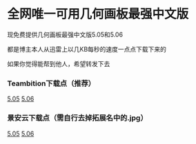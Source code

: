 # 全网唯一可用几何画板最强中文版

现免费提供几何画板最强中文版5.05和5.06

都是博主本人从迅雷上以几KB每秒的速度一点点下载下来的

如果你觉得能帮到他人，希望转发下去

### Teambition下载点（推荐）

<a href="https://www.teambition.com/project/58d278f86e23f2d91eb5f496/works/58d278f86e23f2d91eb5f497/work/58d27a2c719f8aa9680d44a3">5.05</a>
<a href="https://www.teambition.com/project/58d278f86e23f2d91eb5f496/works/58d278f86e23f2d91eb5f497/work/58d27a2c719f8aa9680d44a4">5.06</a>

### 景安云下载点（需自行去掉拓展名中的.jpg）
<a href="http://server1.kuaiyunds.com/server1/几何画板5.05最强中文版.exe.jpg">5.05</a>
<a href="http://server1.kuaiyunds.com/server1/几何画板5.06最强中文版.exe.jpg">5.06</a>
